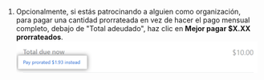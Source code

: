 1. Opcionalmente, si estás patrocinando a alguien como organización, para pagar una cantidad prorrateada en vez de hacer el pago mensual completo, debajo de "Total adeudado", haz clic en **Mejor pagar $X.XX prorrateados**. ![Enlace para pagar una cantidad prorrateada](/assets/images/help/sponsors/pay-prorated-amount-link.png)